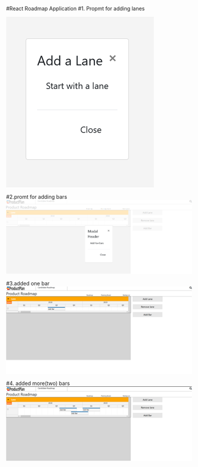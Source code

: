 #React Roadmap Application
#1. Propmt for adding lanes

![promt for adding Lane](https://github.com/rohan9695/Roadmap/blob/master/src/assets/Screenshots/1.PNG)

#2.promt for adding bars
![promt for adding Bars](https://github.com/rohan9695/Roadmap/blob/master/src/assets/Screenshots/2.PNG)

#3.added one bar
![added one bar](https://github.com/rohan9695/Roadmap/blob/master/src/assets/Screenshots/3.PNG)

#4. added more(two) bars
![added three bars](https://github.com/rohan9695/Roadmap/blob/master/src/assets/Screenshots/4.PNG)
